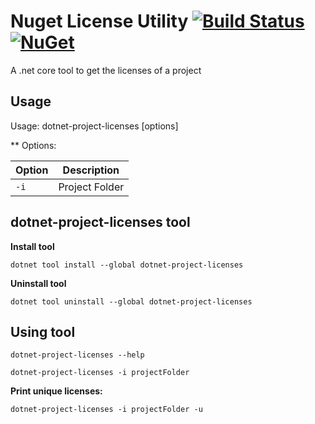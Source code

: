 # Nuget License Utility [![Build Status](https://travis-ci.com/tomchavakis/nuget-license.svg?branch=develop)](https://travis-ci.com/tomchavakis/nuget-license.svg?branch=develop) [![NuGet](https://img.shields.io/nuget/v/BeatPulse.svg)]([https://www.nuget.org/packages/dotnet-project-licenses](https://www.nuget.org/packages/dotnet-project-licenses/))


A .net core tool to get the licenses of a project

## Usage

Usage: dotnet-project-licenses [options]

** Options:

| Option | Description |
|------|-------------|
| `-i` | Project Folder |

## dotnet-project-licenses tool

**Install tool**

```
dotnet tool install --global dotnet-project-licenses

```

**Uninstall tool**

```
dotnet tool uninstall --global dotnet-project-licenses
```

## Using tool

```
dotnet-project-licenses --help

dotnet-project-licenses -i projectFolder
```

**Print unique licenses:**
```
dotnet-project-licenses -i projectFolder -u
```